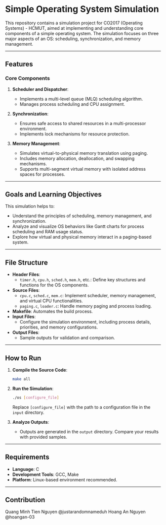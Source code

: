 # Simple Operating System Simulation

This repository contains a simulation project for CO2017 (Operating Systems) - HCMUT, aimed at implementing and understanding core components of a simple operating system. The simulation focuses on three major aspects of an OS: scheduling, synchronization, and memory management.

---

## Features

### Core Components
1. **Scheduler and Dispatcher**:
   - Implements a multi-level queue (MLQ) scheduling algorithm.
   - Manages process scheduling and CPU assignment.

2. **Synchronization**:
   - Ensures safe access to shared resources in a multi-processor environment.
   - Implements lock mechanisms for resource protection.

3. **Memory Management**:
   - Simulates virtual-to-physical memory translation using paging.
   - Includes memory allocation, deallocation, and swapping mechanisms.
   - Supports multi-segment virtual memory with isolated address spaces for processes.

---

## Goals and Learning Objectives
This simulation helps to:
- Understand the principles of scheduling, memory management, and synchronization.
- Analyze and visualize OS behaviors like Gantt charts for process scheduling and RAM usage status.
- Explore how virtual and physical memory interact in a paging-based system.

---

## File Structure
- **Header Files**:
  - `timer.h`, `cpu.h`, `sched.h`, `mem.h`, etc.: Define key structures and functions for the OS components.
- **Source Files**:
  - `cpu.c`, `sched.c`, `mem.c`: Implement scheduler, memory management, and virtual CPU functionalities.
  - `paging.c`, `loader.c`: Handle memory paging and process loading.
- **Makefile**: Automates the build process.
- **Input Files**:
  - Configure the simulation environment, including process details, priorities, and memory configurations.
- **Output Files**:
  - Sample outputs for validation and comparison.

---

## How to Run
1. **Compile the Source Code**:
   ```bash
   make all
   ```

2. **Run the Simulation**:
   ```bash
   ./os [configure_file]
   ```
   Replace `[configure_file]` with the path to a configuration file in the `input` directory.

3. **Analyze Outputs**:
   - Outputs are generated in the `output` directory. Compare your results with provided samples.

---

## Requirements
- **Language**: C
- **Development Tools**: GCC, Make
- **Platform**: Linux-based environment recommended.

---

## Contribution
Quang Minh Tien Nguyen @justarandomnameduh
Hoang An Nguyen @hoangan-03
